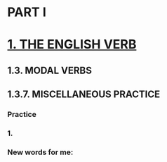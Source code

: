 # PART I
# [1. THE ENGLISH VERB](../1.README.md)
## 1.3. MODAL VERBS
## 1.3.7. MISCELLANEOUS PRACTICE
### Practice 
### 1.

### New words for me: